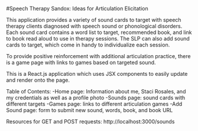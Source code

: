 #Speech Therapy Sandox: Ideas for Articulation Elicitation

This application provides a variety of sound cards to target with speech therapy clients diagnosed with 
speech sound or phonological disorders. Each sound card contains a word list to target, recommended
book, and link to book read aloud to use in therapy sessions. The SLP can also add sound cards to target, 
which come in handy to individualize each session. 

To provide positive reinforcement with additional articulation practice, there is a game page with
links to games based on targeted sound. 

This is a React.js application which uses JSX components to easily update and render onto the page.

Table of Contents:
-Home page: Information about me, Staci Rosales, and my credentials as well as a profile photo
-Sounds page: sound cards with different targets
-Games page: links to different articulation games
-Add Sound page: form to submit new sound, words, book, and book URL

Resources for GET and POST requests:
http://localhost:3000/sounds